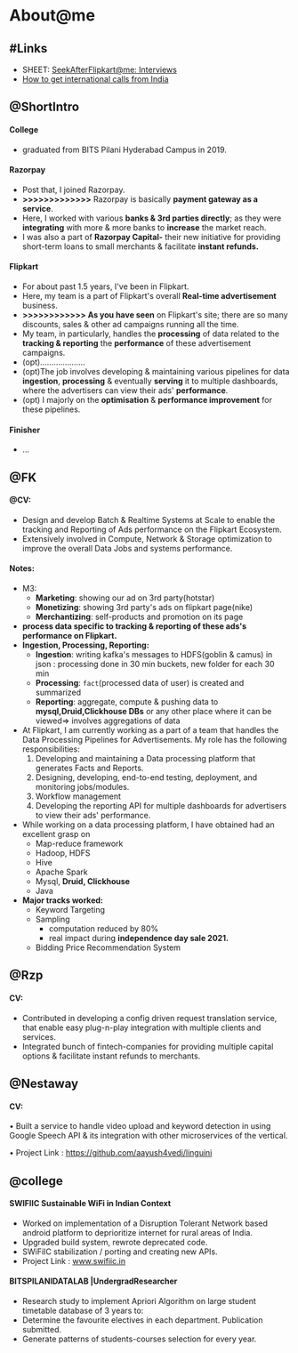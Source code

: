 # About@me

## \#Links

* SHEET: [SeekAfterFlipkart@me: Interviews](https://docs.google.com/spreadsheets/d/1ukY4tJwG0tesZvy0WNjkhBH0n-n9yPut4axQHoHP4ns/edit#gid=0)
* [How to get international calls from India](https://leetcode.com/discuss/career/1448733/how-to-get-international-calls-from-india)

## @ShortIntro

#### College

* graduated from BITS Pilani Hyderabad Campus in 2019.

#### Razorpay

* Post that, I joined Razorpay.
* **&gt;&gt;&gt;&gt;&gt;&gt;&gt;&gt;&gt;&gt;&gt;&gt;&gt;** Razorpay is basically **payment gateway as a service**.
* Here, I worked with various **banks & 3rd parties directly**; as they were **integrating** with more & more banks to **increase** the market reach.
* I was also a part of **Razorpay Capital-** their new initiative for providing short-term loans to small merchants & facilitate **instant refunds.**

 

#### Flipkart

* For about past 1.5 years, I've been in Flipkart.
* Here, my team is a part of Flipkart's overall **Real-time advertisement** business.
* **&gt;&gt;&gt;&gt;&gt;&gt;&gt;&gt;&gt;&gt;&gt;&gt; As you have seen** on Flipkart's site; there are so many discounts, sales & other ad campaigns running all the time.
* My team, in particularly, handles the **processing** of data related to the **tracking & reporting** the **performance** of these advertisement campaigns.
* \(opt\)....................
* \(opt\)The job involves developing & maintaining various pipelines for data **ingestion**, **processing** & eventually **serving** it to multiple dashboards, where the advertisers can view their ads' **performance**.
* \(opt\) I majorly on the **optimisation** & **performance improvement** for these pipelines.

#### Finisher

* ...

## @FK

#### @CV:

* Design and develop Batch & Realtime Systems at Scale to enable the tracking and Reporting of Ads performance on the Flipkart Ecosystem.
* Extensively involved in Compute, Network & Storage optimization to improve the overall Data Jobs and systems performance.

#### Notes:

* M3:
  * **Marketing**: showing our ad on 3rd party\(hotstar\)
  * **Monetizing**: showing 3rd party's ads on flipkart page\(nike\)
  * **Merchantizing**: self-products and promotion on its page
* **process data specific to tracking & reporting of these ads's performance on Flipkart.**
* **Ingestion, Processing, Reporting:**
  * **Ingestion**: writing kafka's messages to HDFS\(goblin & camus\) in json : processing done in 30 min buckets, new folder for each 30 min
  * **Processing**: `fact`\(processed data of user\) is created and summarized
  * **Reporting**: aggregate, compute & pushing data to **mysql,Druid,Clickhouse DBs** or any other place where it can be viewed=&gt; involves aggregations of data
* At Flipkart, I am currently working as a part of a team that handles the Data Processing Pipelines for Advertisements. My role has the following responsibilities:
  1. Developing and maintaining a Data processing platform that generates Facts and Reports.
  2. Designing, developing, end-to-end testing, deployment, and monitoring jobs/modules.
  3. Workflow management
  4. Developing the reporting API for multiple dashboards for advertisers to view their ads' performance.
* While working on a data processing platform, I have obtained had an excellent grasp on 
  * Map-reduce framework 
  * Hadoop, HDFS
  * Hive
  * Apache Spark
  * Mysql, **Druid, Clickhouse**
  * Java 
* **Major tracks worked:**
  * Keyword Targeting
  * Sampling
    * computation reduced by 80%
    * real impact during **independence day sale 2021.**
  * Bidding Price Recommendation System

## @Rzp

#### CV:

* Contributed in developing a config driven request translation service, that enable easy plug-n-play integration with multiple clients and services.
* Integrated bunch of fintech-companies for providing multiple capital options & facilitate instant refunds to merchants.

## @Nestaway

#### CV:

• Built a service to handle video upload and keyword detection in using Google Speech API & its integration with other microservices of the vertical.

• Project Link : https://github.com/aayush4vedi/linguini

## @college

#### SWIFIIC Sustainable WiFi in Indian Context 

* Worked on implementation of a Disruption Tolerant Network based android platform to deprioritize internet for rural areas of India.
* Upgraded build system, rewrote deprecated code.
* SWiFiIC stabilization / porting and creating new APIs. 
* Project Link : www.swifiic.in

#### BITSPILANIDATALAB \|UndergradResearcher  

* Research study to implement Apriori Algorithm on large student timetable database of 3 years to:
* Determine the favourite electives in each department. Publication submitted.
* Generate patterns of students-courses selection for every year.



## 

